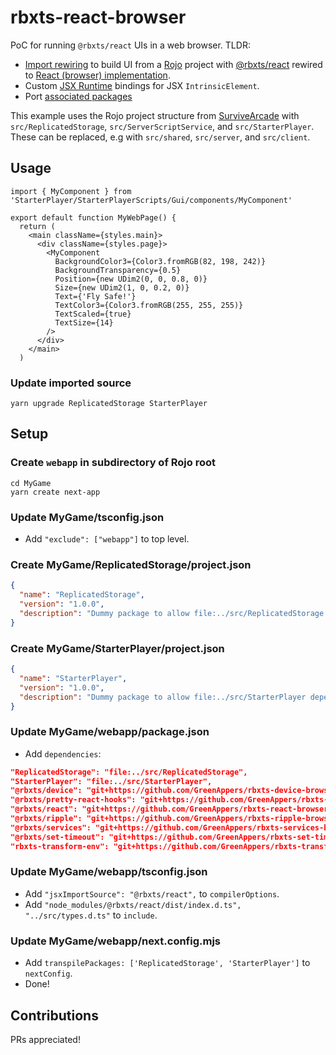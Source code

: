 # rbxts-react-browser

PoC for running `@rbxts/react` UIs in a web browser. TLDR:

- [Import rewiring](#Setup) to build UI from a [Rojo](https://rojo.space/) project with [@rbxts/react](https://github.com/littensy/rbxts-react) rewired to [React (browser) implementation](src/index.tsx).
- Custom [JSX Runtime](src/jsx-runtime.ts) bindings for JSX `IntrinsicElement`.
- Port [associated packages](https://github.com/search?q=owner%3AGreenAppers+rbxts&type=repositories)

This example uses the Rojo project structure from [SurviveArcade](https://github.com/GreenAppers/SurviveArcade) with
`src/ReplicatedStorage`, `src/ServerScriptService`, and `src/StarterPlayer`. These can be replaced, e.g with `src/shared`, `src/server`, and `src/client`.

## Usage

```JSX
import { MyComponent } from 'StarterPlayer/StarterPlayerScripts/Gui/components/MyComponent'

export default function MyWebPage() {
  return (
    <main className={styles.main}>
      <div className={styles.page}>
        <MyComponent
          BackgroundColor3={Color3.fromRGB(82, 198, 242)}
          BackgroundTransparency={0.5}
          Position={new UDim2(0, 0, 0.8, 0)}
          Size={new UDim2(1, 0, 0.2, 0)}
          Text={'Fly Safe!'}
          TextColor3={Color3.fromRGB(255, 255, 255)}
          TextScaled={true}
          TextSize={14}
        />
      </div>
    </main>
  )
```

### Update imported source

```console
yarn upgrade ReplicatedStorage StarterPlayer
```

## Setup

### Create `webapp` in subdirectory of Rojo root

```console
cd MyGame
yarn create next-app
```

### Update MyGame/tsconfig.json

- Add `"exclude": ["webapp"]` to top level.

### Create MyGame/ReplicatedStorage/project.json

```json
{
  "name": "ReplicatedStorage",
  "version": "1.0.0",
  "description": "Dummy package to allow file:../src/ReplicatedStorage dependency in ./webapp"
}
```

### Create MyGame/StarterPlayer/project.json

```json
{
  "name": "StarterPlayer",
  "version": "1.0.0",
  "description": "Dummy package to allow file:../src/StarterPlayer dependency in ./webapp"
}
```

### Update MyGame/webapp/package.json

- Add `dependencies`:

```json
"ReplicatedStorage": "file:../src/ReplicatedStorage",
"StarterPlayer": "file:../src/StarterPlayer",
"@rbxts/device": "git+https://github.com/GreenAppers/rbxts-device-browser.git",
"@rbxts/pretty-react-hooks": "git+https://github.com/GreenAppers/rbxts-pretty-react-hooks-browser.git",
"@rbxts/react": "git+https://github.com/GreenAppers/rbxts-react-browser.git",
"@rbxts/ripple": "git+https://github.com/GreenAppers/rbxts-ripple-browser.git",
"@rbxts/services": "git+https://github.com/GreenAppers/rbxts-services-browser.git",
"@rbxts/set-timeout": "git+https://github.com/GreenAppers/rbxts-set-timeout-browser.git",
"rbxts-transform-env": "git+https://github.com/GreenAppers/rbxts-transform-env-browser.git",
```

### Update MyGame/webapp/tsconfig.json

- Add `"jsxImportSource": "@rbxts/react",` to `compilerOptions`.
- Add `"node_modules/@rbxts/react/dist/index.d.ts", "../src/types.d.ts"` to `include`.

### Update MyGame/webapp/next.config.mjs

- Add `transpilePackages: ['ReplicatedStorage', 'StarterPlayer']` to `nextConfig`.
- Done!

## Contributions

PRs appreciated!
